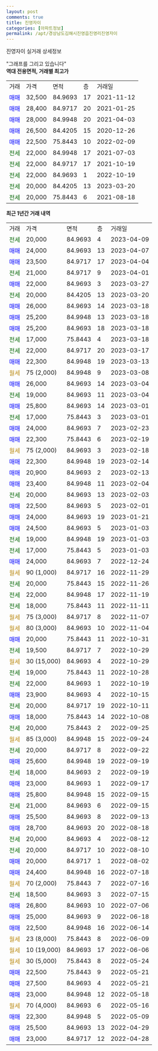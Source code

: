 ```yaml
---
layout: post
comments: true
title: 진영자이
categories: [아파트정보]
permalink: /apt/경상남도김해시진영읍진영리진영자이
---
```


진영자이 실거래 상세정보

<script type="text/javascript">
  google.charts.load('current', {'packages':['line', 'corechart']});
  google.charts.setOnLoadCallback(drawChart);

  function drawChart() {
    var data = new google.visualization.DataTable();
    data.addColumn('date', '거래일');
    data.addColumn('number', "매매");
    data.addColumn('number', "전세");
    data.addColumn('number', "전매");

    data.addRows([[new Date(Date.parse("2023-04-09")), null, 20000, null], [new Date(Date.parse("2023-04-07")), 24000, null, null], [new Date(Date.parse("2023-04-04")), 23500, null, null], [new Date(Date.parse("2023-04-01")), null, 21000, null], [new Date(Date.parse("2023-03-27")), 22000, null, null], [new Date(Date.parse("2023-03-20")), null, 20000, null], [new Date(Date.parse("2023-03-18")), 26000, null, null], [new Date(Date.parse("2023-03-18")), 25200, null, null], [new Date(Date.parse("2023-03-18")), 25200, null, null], [new Date(Date.parse("2023-03-18")), null, 17000, null], [new Date(Date.parse("2023-03-17")), null, 22000, null], [new Date(Date.parse("2023-03-13")), 22300, null, null], [new Date(Date.parse("2023-03-08")), null, null, null], [new Date(Date.parse("2023-03-04")), 26000, null, null], [new Date(Date.parse("2023-03-04")), null, 19000, null], [new Date(Date.parse("2023-03-01")), 25800, null, null], [new Date(Date.parse("2023-03-01")), null, 17000, null], [new Date(Date.parse("2023-02-23")), 24000, null, null], [new Date(Date.parse("2023-02-19")), 22300, null, null], [new Date(Date.parse("2023-02-18")), null, null, null], [new Date(Date.parse("2023-02-14")), 22300, null, null], [new Date(Date.parse("2023-02-13")), 20900, null, null], [new Date(Date.parse("2023-02-04")), 23400, null, null], [new Date(Date.parse("2023-02-03")), null, 20000, null], [new Date(Date.parse("2023-02-01")), 22500, null, null], [new Date(Date.parse("2023-01-21")), 24000, null, null], [new Date(Date.parse("2023-01-03")), 24500, null, null], [new Date(Date.parse("2023-01-03")), null, 19000, null], [new Date(Date.parse("2023-01-03")), null, 17000, null], [new Date(Date.parse("2022-12-24")), 24000, null, null], [new Date(Date.parse("2022-11-29")), null, null, null], [new Date(Date.parse("2022-11-26")), null, 20000, null], [new Date(Date.parse("2022-11-19")), null, 22000, null], [new Date(Date.parse("2022-11-11")), null, 18000, null], [new Date(Date.parse("2022-11-07")), null, null, null], [new Date(Date.parse("2022-11-04")), null, null, null], [new Date(Date.parse("2022-10-31")), 20000, null, null], [new Date(Date.parse("2022-10-29")), null, 19500, null], [new Date(Date.parse("2022-10-29")), null, null, null], [new Date(Date.parse("2022-10-28")), null, 19000, null], [new Date(Date.parse("2022-10-19")), null, 22000, null], [new Date(Date.parse("2022-10-15")), 23900, null, null], [new Date(Date.parse("2022-10-11")), null, 20000, null], [new Date(Date.parse("2022-10-08")), 18000, null, null], [new Date(Date.parse("2022-09-25")), null, 20000, null], [new Date(Date.parse("2022-09-24")), null, null, null], [new Date(Date.parse("2022-09-22")), null, 20000, null], [new Date(Date.parse("2022-09-19")), 25600, null, null], [new Date(Date.parse("2022-09-19")), null, 18000, null], [new Date(Date.parse("2022-09-17")), 23000, null, null], [new Date(Date.parse("2022-09-15")), 25800, null, null], [new Date(Date.parse("2022-09-15")), null, 21000, null], [new Date(Date.parse("2022-09-13")), 25500, null, null], [new Date(Date.parse("2022-08-18")), 28700, null, null], [new Date(Date.parse("2022-08-12")), null, 20000, null], [new Date(Date.parse("2022-08-10")), null, 20000, null], [new Date(Date.parse("2022-08-02")), 20000, null, null], [new Date(Date.parse("2022-07-18")), 24400, null, null], [new Date(Date.parse("2022-07-16")), null, null, null], [new Date(Date.parse("2022-07-15")), null, 18500, null], [new Date(Date.parse("2022-07-06")), 26800, null, null], [new Date(Date.parse("2022-06-18")), 25000, null, null], [new Date(Date.parse("2022-06-14")), 22500, null, null], [new Date(Date.parse("2022-06-09")), null, null, null], [new Date(Date.parse("2022-06-06")), null, null, null], [new Date(Date.parse("2022-05-24")), null, null, null], [new Date(Date.parse("2022-05-21")), 22500, null, null], [new Date(Date.parse("2022-05-21")), 27500, null, null], [new Date(Date.parse("2022-05-18")), 23000, null, null], [new Date(Date.parse("2022-05-16")), null, null, null], [new Date(Date.parse("2022-05-09")), 22300, null, null], [new Date(Date.parse("2022-04-29")), 25500, null, null], [new Date(Date.parse("2022-04-28")), 23000, null, null]]);

    var options = {
      hAxis: {
        format: 'yyyy/MM/dd'
      },    
      lineWidth: 0,
      pointsVisible: true,    
      title: '최근 1년간 유형별 실거래가 분포',
      legend: { position: 'bottom' }
    };

    var formatter = new google.visualization.NumberFormat({pattern:'###,###'} );
    formatter.format(data, 1);
    formatter.format(data, 2);
    
    setTimeout(function() {
        var chart = new google.visualization.LineChart(document.getElementById('columnchart_material'));
        chart.draw(data, (options));
        document.getElementById('loading').style.display = 'none';
    }, 200);
  }
</script>


<div id="loading" style="z-index:20; display: block; margin-left: 0px">"그래프를 그리고 있습니다"</div>
<div id="columnchart_material" style="width: 95%; margin-left: 0px; display: block"></div>
<!-- contents start -->
<b>역대 전용면적, 거래별 최고가</b>
<table class="sortable">
    <tr>
      <td>거래</td>
      <td>가격</td>
      <td>면적</td>
      <td>층</td>
      <td>거래일</td>
    </tr>
        <tr>
          <td><a style="color: blue">매매</a></td>
          <td>32,500</td>
          <td>84.9693</td>
          <td>17</td>
          <td>2021-11-12</td>
        </tr>            <tr>
          <td><a style="color: blue">매매</a></td>
          <td>28,400</td>
          <td>84.9717</td>
          <td>20</td>
          <td>2021-01-25</td>
        </tr>            <tr>
          <td><a style="color: blue">매매</a></td>
          <td>28,000</td>
          <td>84.9948</td>
          <td>20</td>
          <td>2021-04-03</td>
        </tr>            <tr>
          <td><a style="color: blue">매매</a></td>
          <td>26,500</td>
          <td>84.4205</td>
          <td>15</td>
          <td>2020-12-26</td>
        </tr>            <tr>
          <td><a style="color: blue">매매</a></td>
          <td>22,500</td>
          <td>75.8443</td>
          <td>10</td>
          <td>2022-02-09</td>
        </tr>        
        <tr>
              <td><a style="color: darkgreen">전세</a></td>
              <td>22,000</td>
              <td>84.9948</td>
              <td>17</td>
              <td>2021-07-03</td>
            </tr>            <tr>
              <td><a style="color: darkgreen">전세</a></td>
              <td>22,000</td>
              <td>84.9717</td>
              <td>17</td>
              <td>2021-10-19</td>
            </tr>            <tr>
              <td><a style="color: darkgreen">전세</a></td>
              <td>22,000</td>
              <td>84.9693</td>
              <td>1</td>
              <td>2022-10-19</td>
            </tr>            <tr>
              <td><a style="color: darkgreen">전세</a></td>
              <td>20,000</td>
              <td>84.4205</td>
              <td>13</td>
              <td>2023-03-20</td>
            </tr>            <tr>
              <td><a style="color: darkgreen">전세</a></td>
              <td>20,000</td>
              <td>75.8443</td>
              <td>6</td>
              <td>2021-08-18</td>
            </tr>        
    
</table>

<b>최근 1년간 거래 내역</b>

<table class="sortable">
    <tr>
      <td>거래</td>
      <td>가격</td>
      <td>면적</td>
      <td>층</td>
      <td>거래일</td>
    </tr>
    <tr>
      <td><a style="color: darkgreen">전세</a></td>
      <td>20,000</td>
      <td>84.9693</td>
      <td>4</td>
      <td>2023-04-09</td>
    </tr>          <tr>
      <td><a style="color: blue">매매</a></td>
      <td>24,000</td>
      <td>84.9693</td>
      <td>13</td>
      <td>2023-04-07</td>
    </tr>          <tr>
      <td><a style="color: blue">매매</a></td>
      <td>23,500</td>
      <td>84.9717</td>
      <td>17</td>
      <td>2023-04-04</td>
    </tr>          <tr>
      <td><a style="color: darkgreen">전세</a></td>
      <td>21,000</td>
      <td>84.9717</td>
      <td>9</td>
      <td>2023-04-01</td>
    </tr>          <tr>
      <td><a style="color: blue">매매</a></td>
      <td>22,000</td>
      <td>84.9693</td>
      <td>3</td>
      <td>2023-03-27</td>
    </tr>          <tr>
      <td><a style="color: darkgreen">전세</a></td>
      <td>20,000</td>
      <td>84.4205</td>
      <td>13</td>
      <td>2023-03-20</td>
    </tr>          <tr>
      <td><a style="color: blue">매매</a></td>
      <td>26,000</td>
      <td>84.9693</td>
      <td>14</td>
      <td>2023-03-18</td>
    </tr>          <tr>
      <td><a style="color: blue">매매</a></td>
      <td>25,200</td>
      <td>84.9948</td>
      <td>13</td>
      <td>2023-03-18</td>
    </tr>          <tr>
      <td><a style="color: blue">매매</a></td>
      <td>25,200</td>
      <td>84.9693</td>
      <td>18</td>
      <td>2023-03-18</td>
    </tr>          <tr>
      <td><a style="color: darkgreen">전세</a></td>
      <td>17,000</td>
      <td>75.8443</td>
      <td>4</td>
      <td>2023-03-18</td>
    </tr>          <tr>
      <td><a style="color: darkgreen">전세</a></td>
      <td>22,000</td>
      <td>84.9717</td>
      <td>20</td>
      <td>2023-03-17</td>
    </tr>          <tr>
      <td><a style="color: blue">매매</a></td>
      <td>22,300</td>
      <td>84.9948</td>
      <td>19</td>
      <td>2023-03-13</td>
    </tr>          <tr>
      <td><a style="color: darkgoldenrod">월세</a></td>
      <td>75 (2,000)</td>
      <td>84.9948</td>
      <td>9</td>
      <td>2023-03-08</td>
    </tr>          <tr>
      <td><a style="color: blue">매매</a></td>
      <td>26,000</td>
      <td>84.9693</td>
      <td>14</td>
      <td>2023-03-04</td>
    </tr>          <tr>
      <td><a style="color: darkgreen">전세</a></td>
      <td>19,000</td>
      <td>84.9693</td>
      <td>11</td>
      <td>2023-03-04</td>
    </tr>          <tr>
      <td><a style="color: blue">매매</a></td>
      <td>25,800</td>
      <td>84.9693</td>
      <td>14</td>
      <td>2023-03-01</td>
    </tr>          <tr>
      <td><a style="color: darkgreen">전세</a></td>
      <td>17,000</td>
      <td>75.8443</td>
      <td>3</td>
      <td>2023-03-01</td>
    </tr>          <tr>
      <td><a style="color: blue">매매</a></td>
      <td>24,000</td>
      <td>84.9693</td>
      <td>7</td>
      <td>2023-02-23</td>
    </tr>          <tr>
      <td><a style="color: blue">매매</a></td>
      <td>22,300</td>
      <td>75.8443</td>
      <td>6</td>
      <td>2023-02-19</td>
    </tr>          <tr>
      <td><a style="color: darkgoldenrod">월세</a></td>
      <td>75 (2,000)</td>
      <td>84.9693</td>
      <td>3</td>
      <td>2023-02-18</td>
    </tr>          <tr>
      <td><a style="color: blue">매매</a></td>
      <td>22,300</td>
      <td>84.9948</td>
      <td>19</td>
      <td>2023-02-14</td>
    </tr>          <tr>
      <td><a style="color: blue">매매</a></td>
      <td>20,900</td>
      <td>84.9693</td>
      <td>2</td>
      <td>2023-02-13</td>
    </tr>          <tr>
      <td><a style="color: blue">매매</a></td>
      <td>23,400</td>
      <td>84.9948</td>
      <td>11</td>
      <td>2023-02-04</td>
    </tr>          <tr>
      <td><a style="color: darkgreen">전세</a></td>
      <td>20,000</td>
      <td>84.9693</td>
      <td>13</td>
      <td>2023-02-03</td>
    </tr>          <tr>
      <td><a style="color: blue">매매</a></td>
      <td>22,500</td>
      <td>84.9693</td>
      <td>5</td>
      <td>2023-02-01</td>
    </tr>          <tr>
      <td><a style="color: blue">매매</a></td>
      <td>24,000</td>
      <td>84.9693</td>
      <td>19</td>
      <td>2023-01-21</td>
    </tr>          <tr>
      <td><a style="color: blue">매매</a></td>
      <td>24,500</td>
      <td>84.9693</td>
      <td>5</td>
      <td>2023-01-03</td>
    </tr>          <tr>
      <td><a style="color: darkgreen">전세</a></td>
      <td>19,000</td>
      <td>84.9948</td>
      <td>19</td>
      <td>2023-01-03</td>
    </tr>          <tr>
      <td><a style="color: darkgreen">전세</a></td>
      <td>17,000</td>
      <td>75.8443</td>
      <td>5</td>
      <td>2023-01-03</td>
    </tr>          <tr>
      <td><a style="color: blue">매매</a></td>
      <td>24,000</td>
      <td>84.9693</td>
      <td>7</td>
      <td>2022-12-24</td>
    </tr>          <tr>
      <td><a style="color: darkgoldenrod">월세</a></td>
      <td>90 (1,000)</td>
      <td>84.9717</td>
      <td>16</td>
      <td>2022-11-29</td>
    </tr>          <tr>
      <td><a style="color: darkgreen">전세</a></td>
      <td>20,000</td>
      <td>75.8443</td>
      <td>15</td>
      <td>2022-11-26</td>
    </tr>          <tr>
      <td><a style="color: darkgreen">전세</a></td>
      <td>22,000</td>
      <td>84.9948</td>
      <td>17</td>
      <td>2022-11-19</td>
    </tr>          <tr>
      <td><a style="color: darkgreen">전세</a></td>
      <td>18,000</td>
      <td>75.8443</td>
      <td>11</td>
      <td>2022-11-11</td>
    </tr>          <tr>
      <td><a style="color: darkgoldenrod">월세</a></td>
      <td>75 (3,000)</td>
      <td>84.9717</td>
      <td>8</td>
      <td>2022-11-07</td>
    </tr>          <tr>
      <td><a style="color: darkgoldenrod">월세</a></td>
      <td>80 (3,000)</td>
      <td>84.9693</td>
      <td>10</td>
      <td>2022-11-04</td>
    </tr>          <tr>
      <td><a style="color: blue">매매</a></td>
      <td>20,000</td>
      <td>75.8443</td>
      <td>11</td>
      <td>2022-10-31</td>
    </tr>          <tr>
      <td><a style="color: darkgreen">전세</a></td>
      <td>19,500</td>
      <td>84.9717</td>
      <td>7</td>
      <td>2022-10-29</td>
    </tr>          <tr>
      <td><a style="color: darkgoldenrod">월세</a></td>
      <td>30 (15,000)</td>
      <td>84.9693</td>
      <td>4</td>
      <td>2022-10-29</td>
    </tr>          <tr>
      <td><a style="color: darkgreen">전세</a></td>
      <td>19,000</td>
      <td>75.8443</td>
      <td>11</td>
      <td>2022-10-28</td>
    </tr>          <tr>
      <td><a style="color: darkgreen">전세</a></td>
      <td>22,000</td>
      <td>84.9693</td>
      <td>1</td>
      <td>2022-10-19</td>
    </tr>          <tr>
      <td><a style="color: blue">매매</a></td>
      <td>23,900</td>
      <td>84.9693</td>
      <td>4</td>
      <td>2022-10-15</td>
    </tr>          <tr>
      <td><a style="color: darkgreen">전세</a></td>
      <td>20,000</td>
      <td>84.9717</td>
      <td>19</td>
      <td>2022-10-11</td>
    </tr>          <tr>
      <td><a style="color: blue">매매</a></td>
      <td>18,000</td>
      <td>75.8443</td>
      <td>14</td>
      <td>2022-10-08</td>
    </tr>          <tr>
      <td><a style="color: darkgreen">전세</a></td>
      <td>20,000</td>
      <td>75.8443</td>
      <td>2</td>
      <td>2022-09-25</td>
    </tr>          <tr>
      <td><a style="color: darkgoldenrod">월세</a></td>
      <td>85 (3,000)</td>
      <td>84.9948</td>
      <td>15</td>
      <td>2022-09-24</td>
    </tr>          <tr>
      <td><a style="color: darkgreen">전세</a></td>
      <td>20,000</td>
      <td>84.9717</td>
      <td>8</td>
      <td>2022-09-22</td>
    </tr>          <tr>
      <td><a style="color: blue">매매</a></td>
      <td>25,600</td>
      <td>84.9948</td>
      <td>19</td>
      <td>2022-09-19</td>
    </tr>          <tr>
      <td><a style="color: darkgreen">전세</a></td>
      <td>18,000</td>
      <td>84.9693</td>
      <td>2</td>
      <td>2022-09-19</td>
    </tr>          <tr>
      <td><a style="color: blue">매매</a></td>
      <td>23,000</td>
      <td>84.9693</td>
      <td>1</td>
      <td>2022-09-17</td>
    </tr>          <tr>
      <td><a style="color: blue">매매</a></td>
      <td>25,800</td>
      <td>84.9948</td>
      <td>15</td>
      <td>2022-09-15</td>
    </tr>          <tr>
      <td><a style="color: darkgreen">전세</a></td>
      <td>21,000</td>
      <td>84.9693</td>
      <td>6</td>
      <td>2022-09-15</td>
    </tr>          <tr>
      <td><a style="color: blue">매매</a></td>
      <td>25,500</td>
      <td>84.9693</td>
      <td>8</td>
      <td>2022-09-13</td>
    </tr>          <tr>
      <td><a style="color: blue">매매</a></td>
      <td>28,700</td>
      <td>84.9693</td>
      <td>20</td>
      <td>2022-08-18</td>
    </tr>          <tr>
      <td><a style="color: darkgreen">전세</a></td>
      <td>20,000</td>
      <td>84.9693</td>
      <td>4</td>
      <td>2022-08-12</td>
    </tr>          <tr>
      <td><a style="color: darkgreen">전세</a></td>
      <td>20,000</td>
      <td>84.9717</td>
      <td>10</td>
      <td>2022-08-10</td>
    </tr>          <tr>
      <td><a style="color: blue">매매</a></td>
      <td>20,000</td>
      <td>84.9717</td>
      <td>1</td>
      <td>2022-08-02</td>
    </tr>          <tr>
      <td><a style="color: blue">매매</a></td>
      <td>24,400</td>
      <td>84.9948</td>
      <td>16</td>
      <td>2022-07-18</td>
    </tr>          <tr>
      <td><a style="color: darkgoldenrod">월세</a></td>
      <td>70 (2,000)</td>
      <td>75.8443</td>
      <td>7</td>
      <td>2022-07-16</td>
    </tr>          <tr>
      <td><a style="color: darkgreen">전세</a></td>
      <td>18,500</td>
      <td>84.9693</td>
      <td>3</td>
      <td>2022-07-15</td>
    </tr>          <tr>
      <td><a style="color: blue">매매</a></td>
      <td>26,800</td>
      <td>84.9693</td>
      <td>10</td>
      <td>2022-07-06</td>
    </tr>          <tr>
      <td><a style="color: blue">매매</a></td>
      <td>25,000</td>
      <td>84.9693</td>
      <td>9</td>
      <td>2022-06-18</td>
    </tr>          <tr>
      <td><a style="color: blue">매매</a></td>
      <td>22,500</td>
      <td>84.9948</td>
      <td>16</td>
      <td>2022-06-14</td>
    </tr>          <tr>
      <td><a style="color: darkgoldenrod">월세</a></td>
      <td>23 (8,000)</td>
      <td>75.8443</td>
      <td>8</td>
      <td>2022-06-09</td>
    </tr>          <tr>
      <td><a style="color: darkgoldenrod">월세</a></td>
      <td>10 (19,000)</td>
      <td>84.9693</td>
      <td>17</td>
      <td>2022-06-06</td>
    </tr>          <tr>
      <td><a style="color: darkgoldenrod">월세</a></td>
      <td>30 (5,000)</td>
      <td>75.8443</td>
      <td>8</td>
      <td>2022-05-24</td>
    </tr>          <tr>
      <td><a style="color: blue">매매</a></td>
      <td>22,500</td>
      <td>75.8443</td>
      <td>9</td>
      <td>2022-05-21</td>
    </tr>          <tr>
      <td><a style="color: blue">매매</a></td>
      <td>27,500</td>
      <td>84.9693</td>
      <td>4</td>
      <td>2022-05-21</td>
    </tr>          <tr>
      <td><a style="color: blue">매매</a></td>
      <td>23,000</td>
      <td>84.9948</td>
      <td>12</td>
      <td>2022-05-18</td>
    </tr>          <tr>
      <td><a style="color: darkgoldenrod">월세</a></td>
      <td>70 (4,000)</td>
      <td>84.9693</td>
      <td>6</td>
      <td>2022-05-16</td>
    </tr>          <tr>
      <td><a style="color: blue">매매</a></td>
      <td>22,300</td>
      <td>84.9948</td>
      <td>5</td>
      <td>2022-05-09</td>
    </tr>          <tr>
      <td><a style="color: blue">매매</a></td>
      <td>25,500</td>
      <td>84.9693</td>
      <td>13</td>
      <td>2022-04-29</td>
    </tr>          <tr>
      <td><a style="color: blue">매매</a></td>
      <td>23,000</td>
      <td>84.9717</td>
      <td>12</td>
      <td>2022-04-28</td>
    </tr>      </table>
<!-- contents end -->    

